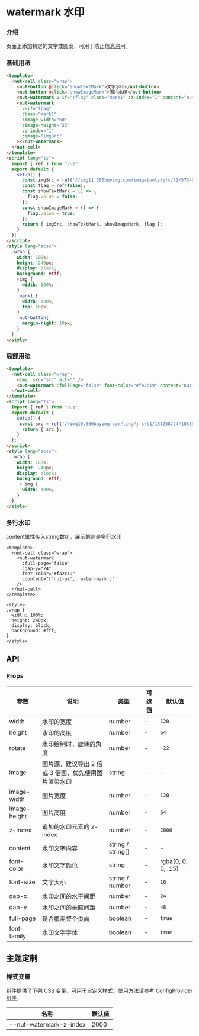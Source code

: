 # watermark 水印

### 介绍

页面上添加特定的文字或图案，可用于防止信息盗用。

### 基础用法

```html
<template>
  <nut-cell class="wrap">
    <nut-button @click="showTextMark">文字水印</nut-button>
    <nut-button @click="showImageMark">图片水印</nut-button>
    <nut-watermark v-if="!flag" class="mark1" :z-index="1" content="nut-ui-water-mark"></nut-watermark>
    <nut-watermark
      v-if="flag"
      class="mark1"
      :image-width="60"
      :image-height="23"
      :z-index="1"
      :image="imgSrc"
    ></nut-watermark>
  </nut-cell>
</template>
<script lang="ts">
  import { ref } from "vue";
  export default {
    setup() {
      const imgSrc = ref('//img11.360buyimg.com/imagetools/jfs/t1/57345/6/20069/8019/62b995cdEd96fef03/51d3302dfeccd1d2.png');
      const flag = ref(false);
      const showTextMark = () => {
        flag.value = false;
      };
      const showImageMark = () => {
        flag.value = true;
      };
      return { imgSrc, showTextMark, showImageMark, flag };
    }
  };
</script>
<style lang="scss">
  .wrap {
    width: 100%;
    height: 240px;
    display: block;
    background: #fff;
    >img {
      width: 100%;
    }
    .mark1 {
      width: 100%;
      top: 50px;
    }
    .nut-button{
      margin-right: 10px;
    }
  }
</style>
```

### 局部用法

```html
<template>
  <nut-cell class="wrap">
    <img :src="src" alt="" />
    <nut-watermark :fullPage="false" font-color="#fa2c19" content="nut-ui"></nut-watermark>
  </nut-cell>
</template>
<script lang="ts">
  import { ref } from "vue";
  export default {
    setup() {
     const src = ref('//img10.360buyimg.com/ling/jfs/t1/181258/24/10385/53029/60d04978Ef21f2d42/92baeb21f907cd24.jpg');
      return { src };
    }
  };
</script>
<style lang="scss">
  .wrap {
    width: 100%;
    height: 240px;
    display: block;
    background: #fff;
     > img {
      width: 100%;
    }
  }
</style>
```

### 多行水印

content属性传入string数组，展示的则是多行水印

```vue
<template>
  <nut-cell class="wrap">
    <nut-watermark
      :full-page="false"
      :gap-y="24"
      font-color="#fa2c19"
      :content="['nut-ui', 'water-mark']"
    />
  </nut-cell>
</template>

<style>
.wrap {
  width: 100%;
  height: 240px;
  display: block;
  background: #fff;
}
</style>
```

## API

### Props

| 参数         | 说明                                               | 类型              | 可选值 | 默认值             |
|--------------|--------------------------------------------------|-------------------|--------|--------------------|
| width        | 水印的宽度                                         | number            | -      | `120`              |
| height       | 水印的高度                                         | number            | -      | `64`               |
| rotate       | 水印绘制时，旋转的角度                              | number            | -      | `-22`              |
| image        | 图片源，建议导出 2 倍或 3 倍图，优先使用图片渲染水印 | string            | -      | -                  |
| image-width  | 图片宽度                                           | number            | -      | `120`              |
| image-height | 图片高度                                           | number            | -      | `64`               |
| z-index      | 追加的水印元素的 z-index                           | number            | -      | `2000`             |
| content      | 水印文字内容                                       | string / string[] | -      | -                  |
| font-color   | 水印文字颜色                                       | string            | -      | rgba(0, 0, 0, .15) |
| font-size    | 文字大小                                           | string / number   | -      | `16`               |
| gap-x        | 水印之间的水平间距                                 | number            | -      | `24`               |
| gap-y        | 水印之间的垂直间距                                 | number            | -      | `48`               |
| full-page    | 是否覆盖整个页面                                   | boolean           | -      | `true`             |
| font-family  | 水印文字字体                                       | boolean           | -      | `true`             |

## 主题定制

### 样式变量

组件提供了下列 CSS 变量，可用于自定义样式，使用方法请参考 [ConfigProvider 组件](/components/basic/configprovider)。

| 名称                    | 默认值 |
|-------------------------|--------|
| --nut-watermark-z-index | 2000   |
